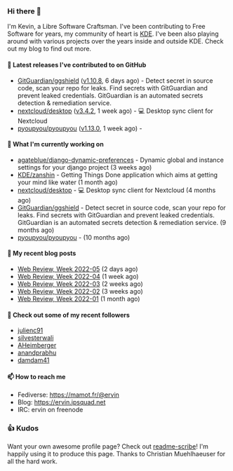 ### Hi there 👋

I'm Kevin, a Libre Software Craftsman. I've been contributing to Free Software for years,
my community of heart is [KDE](https://kde.org). I've been also playing around with various
projects over the years inside and outside KDE. Check out my blog to find out more.

#### 🔭 Latest releases I've contributed to on GitHub

- [GitGuardian/ggshield](https://github.com/GitGuardian/ggshield) ([v1.10.8](https://github.com/GitGuardian/ggshield/releases/tag/v1.10.8), 6 days ago) - Detect secret in source code, scan your repo for leaks. Find secrets with GitGuardian and prevent leaked credentials. GitGuardian is an automated secrets detection &amp; remediation service.
- [nextcloud/desktop](https://github.com/nextcloud/desktop) ([v3.4.2](https://github.com/nextcloud/desktop/releases/tag/v3.4.2), 1 week ago) - 💻 Desktop sync client for Nextcloud
- [pyoupyou/pyoupyou](https://github.com/pyoupyou/pyoupyou) ([v1.13.0](https://github.com/pyoupyou/pyoupyou/releases/tag/v1.13.0), 1 week ago) - 

#### 🌱 What I'm currently working on

- [agateblue/django-dynamic-preferences](https://github.com/agateblue/django-dynamic-preferences) - Dynamic global and instance settings for your django project (3 weeks ago)
- [KDE/zanshin](https://github.com/KDE/zanshin) - Getting Things Done application which aims at getting your mind like water (1 month ago)
- [nextcloud/desktop](https://github.com/nextcloud/desktop) - 💻 Desktop sync client for Nextcloud (4 months ago)
- [GitGuardian/ggshield](https://github.com/GitGuardian/ggshield) - Detect secret in source code, scan your repo for leaks. Find secrets with GitGuardian and prevent leaked credentials. GitGuardian is an automated secrets detection &amp; remediation service. (9 months ago)
- [pyoupyou/pyoupyou](https://github.com/pyoupyou/pyoupyou) -  (10 months ago)

#### 📜 My recent blog posts

- [Web Review, Week 2022-05](https://ervin.ipsquad.net/blog/2022/02/04/web-review-week-2022-05/) (2 days ago)
- [Web Review, Week 2022-04](https://ervin.ipsquad.net/blog/2022/01/28/web-review-week-2022-04/) (1 week ago)
- [Web Review, Week 2022-03](https://ervin.ipsquad.net/blog/2022/01/21/web-review-week-2022-03/) (2 weeks ago)
- [Web Review, Week 2022-02](https://ervin.ipsquad.net/blog/2022/01/14/web-review-week-2022-02/) (3 weeks ago)
- [Web Review, Week 2022-01](https://ervin.ipsquad.net/blog/2022/01/07/web-review-week-2022-01/) (1 month ago)

#### 👯 Check out some of my recent followers

- [julienc91](https://github.com/julienc91)
- [silvesterwali](https://github.com/silvesterwali)
- [AHeimberger](https://github.com/AHeimberger)
- [anandprabhu](https://github.com/anandprabhu)
- [damdam41](https://github.com/damdam41)

#### 📫 How to reach me

- Fediverse: https://mamot.fr/@ervin
- Blog: https://ervin.ipsquad.net
- IRC: ervin on freenode

### 👍 Kudos

Want your own awesome profile page? Check out [readme-scribe](https://github.com/muesli/readme-scribe)!
I'm happily using it to produce this page. Thanks to Christian Muehlhaeuser for all the hard work.

